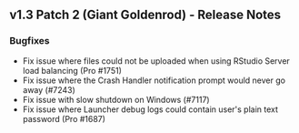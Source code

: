## v1.3 Patch 2 (Giant Goldenrod) - Release Notes

### Bugfixes

- Fix issue where files could not be uploaded when using RStudio Server load balancing (Pro #1751)
- Fix issue where the Crash Handler notification prompt would never go away (#7243)
- Fix issue with slow shutdown on Windows (#7117)
- Fix issue where Launcher debug logs could contain user's plain text password (Pro #1687)
